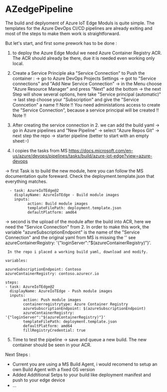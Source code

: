 # AZedgePipeline

The build and deplyoment of Azure IoT Edge Moduls is quite simple. The templates for the Azure DevOps CI/CD pipelines
are already exiting and most of the steps to make them work is straightforward. 

But let's start, and first some prework has to be done :

1. to deploy the Azure Edge Modul we need Azure Container Registry ACR. The ACR should already
   be there, due it is needed even working only local.

2. Create a Service Principle aka "Service Connection" to Push the container :
  -> go to Azure DevOps  Projects Settings
  -> got to "Service connections" and "Add New Service Connection"
  -> in the Menu choose "Azure Resource Manager" and press "Next" add the bottom
  -> the next Step will show several options, here take "Service principal (automatic)"
  -> last step choose your "Subscription" and give the  "Service Conncetion" a name
!! Note !!
You need administations access to create the "Service Connection", because a service principal will be created
!! Note !!

3. After creating the service connection in 2. we can add the build yaml 
 -> go in Azure pipelines and "New Pipeline"
 -> select "Azure Repos Git" 
 -> next step the repo 
 -> starter pipeline (better to start with an empty sheet:-)
 
 4. I copies the tasks from MS https://docs.microsoft.com/en-us/azure/devops/pipelines/tasks/build/azure-iot-edge?view=azure-devops  
    
  -> first Task is to build the new module, here you can follow the MS documentation quite foreward. Check the deployment.template.json
     that everything matches.
  
      - task: AzureIoTEdge@2
        displayName: AzureIoTEdge - Build module images
        inputs:
              action: Build module images
              templateFilePath: deployment.template.json
              defaultPlatform: amd64
              
  -> second is the upload of the module after the build into ACR, here we need the "Service Connection" from 2.
     In order to make this work, the variable "azureSubscriptionEndpoint" is the name of the "Service Connection" and
     the original yaml from MS is missing the '' see  azureContainerRegistry: '{"loginServer":"$(azureContainerRegistry)"}'.
     
     In the repo i placed a working build yaml, download and modify.
     
    variables:
 
    azureSubscriptionEndpoint: Contoso
    azureContainerRegistry: contoso.azurecr.io

    steps:    
    - task: AzureIoTEdge@2
      displayName: AzureIoTEdge - Push module images
      inputs:
            action: Push module images
            containerregistrytype: Azure Container Registry
            azureSubscriptionEndpoint: $(azureSubscriptionEndpoint)
            azureContainerRegistry: '{"loginServer":"$(azureContainerRegistry)"}'
            templateFilePath: deployment.template.json
            defaultPlatform: amd64
            fillRegistryCredential: true
   
   5. Time to test the pipeline -> save and queue a new build. The new container should be seen in your ACR.
   
   Next Steps :
   - Current you are using a MS Build Agent, i would recomend to setup an own Build Agent with a fixed OS version
   - Added Addtitional Setps to your build like deployment manifest and push to your edge device 
   - ...
   
   
  
  
